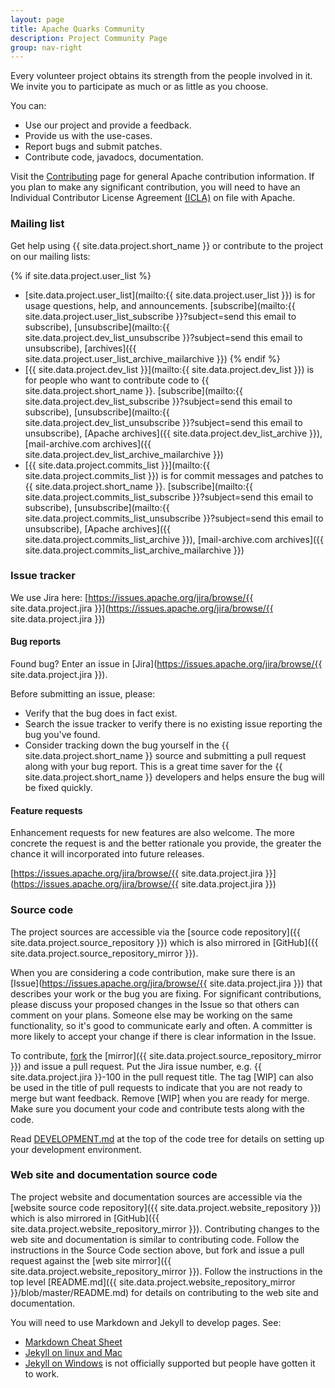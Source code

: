 ```yaml
---
layout: page
title: Apache Quarks Community
description: Project Community Page
group: nav-right
---
```

<!--
{% comment %}
Licensed to the Apache Software Foundation (ASF) under one or more
contributor license agreements.  See the NOTICE file distributed with
this work for additional information regarding copyright ownership.
The ASF licenses this file to you under the Apache License, Version 2.0
(the "License"); you may not use this file except in compliance with
the License.  You may obtain a copy of the License at

http://www.apache.org/licenses/LICENSE-2.0

Unless required by applicable law or agreed to in writing, software
distributed under the License is distributed on an "AS IS" BASIS,
WITHOUT WARRANTIES OR CONDITIONS OF ANY KIND, either express or implied.
See the License for the specific language governing permissions and
limitations under the License.
{% endcomment %}
-->

Every volunteer project obtains its strength from the people involved in it. We invite you to participate as much or as little as you choose.

You can:

* Use our project and provide a feedback.
* Provide us with the use-cases.
* Report bugs and submit patches.
* Contribute code, javadocs, documentation.

Visit the [Contributing](http://www.apache.org/foundation/getinvolved.html) page for general Apache contribution information. If you plan to make any significant contribution, you will need to have an Individual Contributor License Agreement [\(ICLA\)](https://www.apache.org/licenses/icla.txt)  on file with Apache.

### Mailing list

Get help using {{ site.data.project.short_name }} or contribute to the project on our mailing lists:

{% if site.data.project.user_list %}
* [site.data.project.user_list](mailto:{{ site.data.project.user_list }}) is for usage questions, help, and announcements. [subscribe](mailto:{{ site.data.project.user_list_subscribe }}?subject=send this email to subscribe),     [unsubscribe](mailto:{{ site.data.project.dev_list_unsubscribe }}?subject=send this email to unsubscribe), [archives]({{ site.data.project.user_list_archive_mailarchive }})
{% endif %}
* [{{ site.data.project.dev_list }}](mailto:{{ site.data.project.dev_list }}) is for people who want to contribute code to {{ site.data.project.short_name }}. [subscribe](mailto:{{ site.data.project.dev_list_subscribe }}?subject=send this email to subscribe), [unsubscribe](mailto:{{ site.data.project.dev_list_unsubscribe }}?subject=send this email to unsubscribe), [Apache archives]({{ site.data.project.dev_list_archive }}), [mail-archive.com archives]({{ site.data.project.dev_list_archive_mailarchive }})
* [{{ site.data.project.commits_list }}](mailto:{{ site.data.project.commits_list }}) is for commit messages and patches to {{ site.data.project.short_name }}. [subscribe](mailto:{{ site.data.project.commits_list_subscribe }}?subject=send this email to subscribe), [unsubscribe](mailto:{{ site.data.project.commits_list_unsubscribe }}?subject=send this email to unsubscribe), [Apache archives]({{ site.data.project.commits_list_archive }}), [mail-archive.com archives]({{ site.data.project.commits_list_archive_mailarchive }})


### Issue tracker

We use Jira here: [https://issues.apache.org/jira/browse/{{ site.data.project.jira }}](https://issues.apache.org/jira/browse/{{ site.data.project.jira }})

#### Bug reports

Found bug? Enter an issue in  [Jira](https://issues.apache.org/jira/browse/{{ site.data.project.jira }}).

Before submitting an issue, please:

* Verify that the bug does in fact exist.
* Search the issue tracker to verify there is no existing issue reporting the bug you've found.
* Consider tracking down the bug yourself in the {{ site.data.project.short_name }} source and submitting a pull request  along with your bug report. This is a great time saver for the  {{ site.data.project.short_name }} developers and helps ensure the bug will be fixed quickly.



#### Feature requests

Enhancement requests for new features are also welcome. The more concrete the request is and the better rationale you provide, the greater the chance it will incorporated into future releases.


  [https://issues.apache.org/jira/browse/{{ site.data.project.jira }}](https://issues.apache.org/jira/browse/{{ site.data.project.jira }})


### Source code

The project sources are accessible via the [source code repository]({{ site.data.project.source_repository }}) which is also mirrored in [GitHub]({{ site.data.project.source_repository_mirror }}). 


When you are considering a code contribution, make sure there is an [Issue](https://issues.apache.org/jira/browse/{{ site.data.project.jira }}) that describes your work or the bug you are fixing.  For significant contributions, please discuss your proposed changes in the Issue so that others can comment on your plans.  Someone else may be working on the same functionality, so it's good to communicate early and often.  A committer is more likely to accept your change if there is clear information in the Issue. 

To contribute, [fork](https://help.github.com/articles/fork-a-repo/) the [mirror]({{ site.data.project.source_repository_mirror }}) and issue a pull request. Put the Jira issue number, e.g. {{ site.data.project.jira }}-100 in the pull request title. The tag [WIP] can also be used in the title of pull requests to indicate that you are not ready to merge but want feedback. Remove [WIP] when you are ready for merge. Make sure you document your code and contribute tests along with the code.


Read [DEVELOPMENT.md](https://github.com/apache/incubator-quarks/blob/master/DEVELOPMENT.md) at the top of the code tree for details on setting up your development environment.

 
### Web site and documentation source code

The project website and documentation sources are accessible via the [website source code repository]({{ site.data.project.website_repository }}) which is also mirrored in [GitHub]({{ site.data.project.website_repository_mirror }}). Contributing changes to the web site and documentation is similar to contributing code.  Follow the instructions in the Source Code section above, but fork and issue a pull request against the [web site mirror]({{ site.data.project.website_repository_mirror }}). Follow the instructions in the top level [README.md]({{ site.data.project.website_repository_mirror }}/blob/master/README.md) for details on contributing to the web site and documentation.

  You will need to use Markdown and Jekyll to develop pages. See:

* [Markdown Cheat Sheet](https://github.com/adam-p/markdown-here/wiki/Markdown-Cheatsheet)
*  [Jekyll on linux and Mac](https://jekyllrb.com/)
*  [Jekyll on Windows](https://jekyllrb.com/docs/windows/) is not officially supported but people have gotten it to work.
